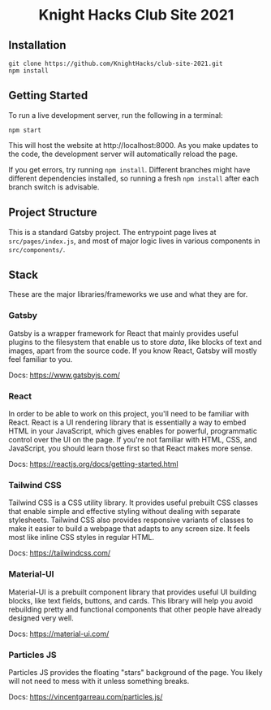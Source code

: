 <h1 align="center">
  Knight Hacks Club Site 2021
</h1>

## Installation

```shell
git clone https://github.com/KnightHacks/club-site-2021.git
npm install
```

## Getting Started

To run a live development server, run the following in a terminal:

```shell
npm start
```

This will host the website at http://localhost:8000. As you make updates to the
code, the development server will automatically reload the page.

If you get errors, try running `npm install`. Different branches might have
different dependencies installed, so running a fresh `npm install` after each
branch switch is advisable.

## Project Structure

This is a standard Gatsby project. The entrypoint page lives at
`src/pages/index.js`, and most of major logic lives in various components in
`src/components/`.

## Stack

These are the major libraries/frameworks we use and what they are for.

### Gatsby

Gatsby is a wrapper framework for React that mainly provides useful plugins to
the filesystem that enable us to store _data_, like blocks of text and images,
apart from the source code. If you know React, Gatsby will mostly feel familiar
to you.

Docs: https://www.gatsbyjs.com/

### React

In order to be able to work on this project, you'll need to be familiar with
React. React is a UI rendering library that is essentially a way to embed HTML
in your JavaScript, which gives enables for powerful, programmatic control over
the UI on the page. If you're not familiar with HTML, CSS, and JavaScript, you
should learn those first so that React makes more sense.

Docs: https://reactjs.org/docs/getting-started.html

### Tailwind CSS

Tailwind CSS is a CSS utility library. It provides useful prebuilt CSS classes
that enable simple and effective styling without dealing with separate
stylesheets. Tailwind CSS also provides responsive variants of classes to make
it easier to build a webpage that adapts to any screen size. It feels most like
inline CSS styles in regular HTML.

Docs: https://tailwindcss.com/

### Material-UI

Material-UI is a prebuilt component library that provides useful UI building
blocks, like text fields, buttons, and cards. This library will help you avoid
rebuilding pretty and functional components that other people have already
designed very well.

Docs: https://material-ui.com/

### Particles JS

Particles JS provides the floating "stars" background of the page. You likely
will not need to mess with it unless something breaks.

Docs: https://vincentgarreau.com/particles.js/
